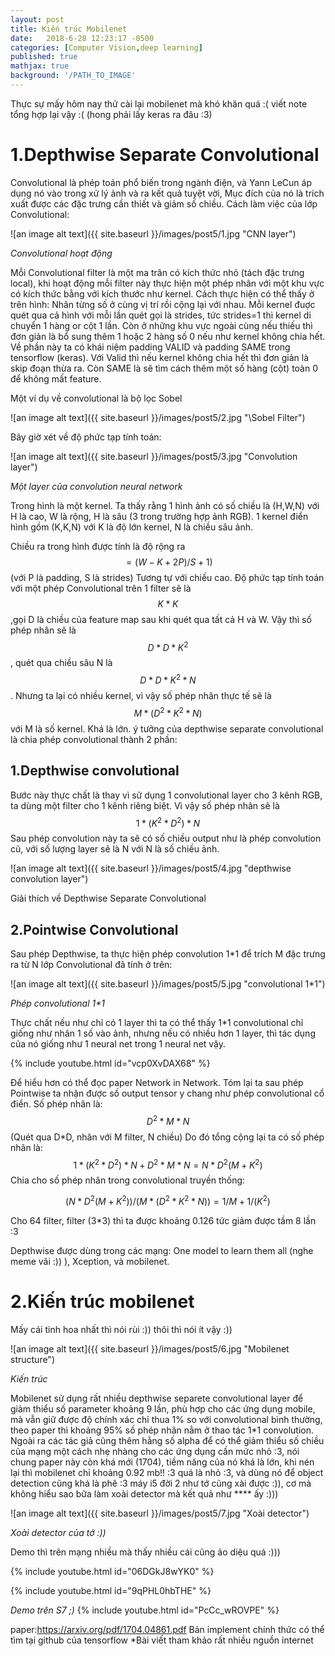 ```yaml
---
layout: post
title: Kiến trúc Mobilenet
date:   2018-6-28 12:23:17 -0500
categories: [Computer Vision,deep learning]
published: true
mathjax: true
background: '/PATH_TO_IMAGE'
---
```


Thực sự mấy hôm nay thử cài lại mobilenet mà khó khăn quá :( viết note tổng hợp lại vậy :( (hong phải lấy keras ra đâu :3)
# 1.Depthwise Separate Convolutional


Convolutional là phép toán phổ biến trong ngành điện, và Yann LeCun áp dụng nó vào trong xử lý ảnh và ra kết quả tuyệt vời, Mục đích của nó là trích xuất được các đặc trưng cần thiết và giảm số chiều.
Cách làm việc của lớp Convolutional:

![an image alt text]({{ site.baseurl }}/images/post5/1.jpg "CNN layer")

_Convolutional hoạt động_

Mỗi Convolutional filter là một ma trân có kích thức nhỏ (tách đặc trưng local), khi hoạt động mỗi filter này thực hiện một phép nhân với một khu vực có kích thức bằng với kích thước như kernel. Cách thực hiện có thể thấy ở trên hình: Nhân từng số ở cùng vị trí rồi cộng lại với nhau. Mỗi kernel đuợc quét qua cả hình với mỗi lần quét gọi là strides, tức strides=1 thì kernel di chuyển 1 hàng or cột 1 lần. Còn ở những khu vực ngoài cùng nếu thiếu thì đơn giản là bổ sung thêm 1 hoặc 2 hàng số 0 nếu như kernel không chia hết. Về phần này ta có khái niệm padding VALID và padding SAME trong tensorflow (keras). Với Valid thì nếu kernel không chia hết thì đơn giản là skip đoạn thừa ra. Còn SAME là sẽ tìm cách thêm một số hàng (cột) toàn 0 để không mất feature.

Một ví dụ về convolutional là bộ lọc Sobel

![an image alt text]({{ site.baseurl }}/images/post5/2.jpg "\Sobel Filter")

Bây giờ xét về độ phức tạp tính toán:

![an image alt text]({{ site.baseurl }}/images/post5/3.jpg "Convolution layer")

_Một layer của convolution neural network_

Trong hình là một kernel. Ta thấy rằng 1 hình ảnh có số chiều là (H,W,N) với H là cao, W là rộng, H là sâu (3 trong trường hợp ảnh RGB). 1 kernel điển hình gồm (K,K,N) với K là độ lớn kernel, N là chiều sâu ảnh.

Chiều ra trong hình được tính là độ rộng ra  $$= (W - K+2P)/S+1)$$  (với P là padding, S là strides)
Tương tự với chiều cao. Độ phức tạp tính toán với một phép Convolutional trên 1 filter sẽ là $$K * K $$ ,gọi D là chiều của feature map sau khi quét qua tất cả H và W. Vậy thì số phép nhân sẽ là $$ D * D * K^2 $$ , quét qua chiều sâu N là $$ D * D * K^2 *N $$. Nhưng ta lại có nhiều kernel, vì vậy số phép nhân thực tế sẽ là $$ M*(D^2*K^2*N) $$ với M là số kernel.
Khá là lớn. ý tưởng của depthwise separate convolutional là chia phép convolutional thành 2 phần:
## 1.Depthwise convolutional

   Bước này thực chất là thay vì sử dụng 1 convolutional layer cho 3 kênh RGB, ta dùng một filter cho 1 kênh riêng biệt. Vì vậy số phép nhân sẽ là $$ 1*(K^2 * D^2) *N $$ 
Sau phép convolution này ta sẽ có số chiều output như là phép convolution cũ, với số lượng layer sẽ là N với N là số chiều ảnh.

![an image alt text]({{ site.baseurl }}/images/post5/4.jpg "depthwise convolution layer")

Giải thích về Depthwise Separate Convolutional
## 2.Pointwise Convolutional 
Sau phép Depthwise, ta thực hiện phép convolution 1*1 để trích M đặc trưng ra từ N lớp Convolutional đã tính ở trên:

![an image alt text]({{ site.baseurl }}/images/post5/5.jpg "convolutional 1*1")

_Phép convolutional 1*1_

Thực chất nếu như chỉ có 1 layer thì ta có thể thấy 1*1 convolutional chỉ giống như nhân 1 số vào ảnh, nhưng nếu có nhiều hơn 1 layer, thì tác dụng của nó giống như 1 neural net trong 1 neural net vậy.

{% include youtube.html id="vcp0XvDAX68" %}

Để hiểu hơn có thể đọc paper Network in Network.
Tóm lại ta sau phép Pointwise ta nhận được số output tensor y chang như phép convolutional cổ điển.
Số phép nhân là: $$ D^2* M * N $$  (Quét qua D*D, nhân với M filter, N chiều)
Do đó tổng cộng lại ta có số phép nhân là: $$ 1*(K^2 * D^2) * N + D^2 * M* N = N*D^2(M+K^2) $$
Chia cho số phép nhân trong convolutional truyền thống:

$$ (N*D^2(M+K^2)) / (M*(D^2*K^2*N)) = 1/M + 1/(K^2) $$

Cho 64 filter, filter (3*3) thì ta được khoảng 0.126 tức giảm được tầm 8 lần :3



Depthwise được dùng trong các mạng: One model to learn them all (nghe meme vãi :)) ), Xception, và mobilenet.

# 2.Kiến trúc mobilenet

Mấy cái tinh hoa nhất thì nói rùi :)) thôi thì nói ít vậy :))

![an image alt text]({{ site.baseurl }}/images/post5/6.jpg "Mobilenet structure")

_Kiến trúc_

Mobilenet sử dụng rất nhiều depthwise separete convolutional layer để giảm thiểu số parameter khoảng 9 lần, phù hợp cho các ứng dụng mobile, mà vẫn giữ được độ chính xác chỉ thua 1% so với convolutional bình thường, theo paper thì khoảng 95% số phép nhân nằm ở thao tác 1*1 convolution. Ngoài ra các tác giả cũng thêm hằng số alpha để có thể giảm thiểu số chiều của mạng một cách nhẹ nhàng cho các ứng dụng cần mức nhỏ :3, nói chung paper này còn khá mới (1704), tiềm năng của nó khá là lớn, khi nén lại thì mobilenet chỉ khoảng 0.92 mb!! :3 quá là nhỏ :3, và dùng nó để object detection cũng khá là phê :3 máy i5 đời 2 như tớ cũng xài được :)), cơ mà không hiểu sao bữa làm xoài detector mà kết quả như **** ấy :)))

![an image alt text]({{ site.baseurl }}/images/post5/7.jpg "Xoài detector")

_Xoài detector của tớ :))_

Demo thì trên mạng nhiều mà thấy nhiều cái cũng ảo diệu quá :)))

{% include youtube.html id="06DGkJ8wYK0" %}


{% include youtube.html id="9qPHL0hbTHE" %}

_Demo trên S7 ;)_
{% include youtube.html id="PcCc_wROVPE" %}

paper:https://arxiv.org/pdf/1704.04861.pdf
Bản implement chính thức có thể tìm tại github của tensorflow
*Bài viết tham khảo rất nhiều nguồn internet